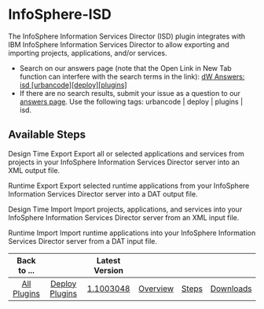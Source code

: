 
InfoSphere-ISD
==============

The InfoSphere Information Services Director (ISD) plugin integrates with IBM InfoSphere Information Services Director to allow exporting and importing projects, applications, and/or services.

* Search on our answers page (note that the Open Link in New Tab function can interfere with the search terms in the link): [dW Answers: isd [urbancode][deploy][plugins]](https://developer.ibm.com/answers/search.html?f=&type=question&redirect=search%2Fsearch&sort=relevance&q=isd+%5Burbancode%5D%5Bdeploy%5D%5Bplugins%5D)
* If there are no search results, submit your issue as a question to our [answers page](https://community.ibm.com/community/user/wasdevops/urbancode-discussion). Use the following tags: urbancode | deploy | plugins | isd.


Available Steps
---------------

Design Time Export Export all or selected applications and services from projects in your InfoSphere Information Services Director server into an XML output file.

Runtime Export Export selected runtime applications from your InfoSphere Information Services Director server into a DAT output file.

Design Time Import Import projects, applications, and services into your InfoSphere Information Services Director server from an XML input file.

Runtime Import Import runtime applications into your InfoSphere Information Services Director server from a DAT input file.



|Back to ...||Latest Version||||
| :---: | :---: | :---: | :---: | :---: | :---: |
|[All Plugins](../../index.md)|[Deploy Plugins](../README.md)|[1.1003048](https://raw.githubusercontent.com/UrbanCode/IBM-UCD-PLUGINS/main/files/infosphere-isd/plugins-infosphere-isd-1.1003048.zip)|[Overview](overview.md)|[Steps](steps.md)|[Downloads](downloads.md)|
